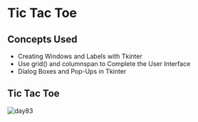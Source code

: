 # Tic Tac Toe
## Concepts Used
- Creating Windows and Labels with Tkinter
- Use grid() and columnspan to Complete the User Interface
- Dialog Boxes and Pop-Ups in Tkinter
## Tic Tac Toe
![day83](https://user-images.githubusercontent.com/98851253/169125170-db7d776e-5301-4c21-be81-7aaf256e4c63.gif)
